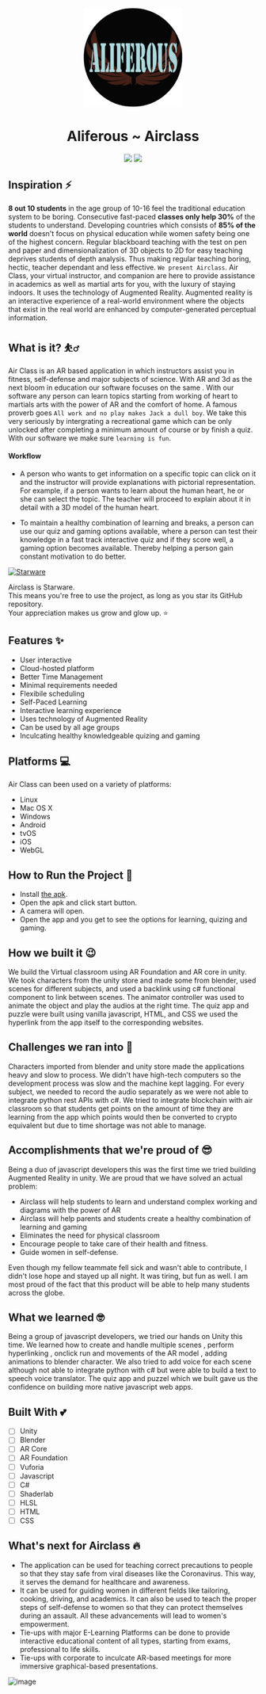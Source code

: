 <p align='center'><img src='https://github.com/betaoverflow/aliferous/blob/main/logo.png' width='200'> </p>
<h1 align='center'>Aliferous ~ Airclass</h1>
<p align='center'>
<img src='http://ForTheBadge.com/images/badges/built-by-developers.svg'>&nbsp;<img src='http://ForTheBadge.com/images/badges/built-with-love.svg'>
</p>

## Inspiration ⚡️
**8 out 10 students** in the age group of 10-16 feel the traditional education system to be boring. Consecutive fast-paced **classes only help 30%** of the students to understand. Developing countries which consists of **85% of the world** doesn't focus on physical education while women safety being one of the highest concern. Regular blackboard teaching with the test on pen and paper and dimensionalization of 3D objects to 2D for easy teaching deprives students of depth analysis. Thus making regular teaching boring, hectic, teacher dependant and less effective. `We present Airclass`. Air Class, your virtual instructor, and companion are here to provide assistance in academics as well as martial arts for you, with the luxury of staying indoors. It uses the technology of Augmented Reality.
Augmented reality is an interactive experience of a real-world environment where the objects that exist in the real world are enhanced by computer-generated perceptual information.

## What is it? ⛹️‍♂️
Air Class is an AR based application in which instructors assist you in fitness, self-defense and major subjects of science. With AR and 3d as the next bloom in education our software focuses on the same . With our software any person can learn topics starting from working of heart to martials arts with the power of AR and the comfort of home. A famous proverb goes `All work and no play makes Jack a dull boy`. We take this very seriously by intergrating a recreational game which can be only unlocked after completing a minimum amount of course or by finish a quiz. With our software we make sure `learning is fun`. 

#### Workflow 

- A person who wants to get information on a specific topic can click on it and the instructor will provide explanations with pictorial representation.
 For example, if a person wants to learn about the human heart, he or she can select the topic. The teacher will proceed to explain about it in detail with a 3D model of the human heart.

- To maintain a healthy combination of learning and breaks, a person can use our quiz and gaming options available, where a person can test their knowledge in a fast track interactive quiz and if they score well, a gaming option becomes available. Thereby helping a person gain constant motivation to do better.


[![Starware](https://img.shields.io/badge/⭐-Starware-f5a91a?labelColor=black)](https://github.com/zepfietje/starware)

Airclass is Starware.  
This means you're free to use the project, as long as you star its GitHub repository.  
Your appreciation makes us grow and glow up. ⭐

## Features ✨

<ul>
<li>User interactive</li>
<li>Cloud-hosted platform</li>
<li>Better Time Management</li>
<li>Minimal requirements needed</li>
<li>Flexibile scheduling</li> 
<li>Self-Paced Learning</li>
<li>Interactive learning experience</li>
<li>Uses technology of Augmented Reality</li>
<li>Can be used by all age groups</li>
<li>Inculcating healthy knowledgeable quizing and gaming</li>
</ul>

## Platforms 💻

<p>Air Class can been used on a variety of platforms:
<ul>
<li>Linux</li>
<li>Mac OS X</li>
<li>Windows</li>
<li>Android</li>
<li>tvOS</li>
<li>iOS</li>
<li>WebGL</li>
</ul>
</p>

## How to Run the Project 💨
<p>
<ul>
<li>Install <a href="https://github.com/betaoverflow/aliferous/blob/main/app.apk">the apk</a>.</li>
<li>Open the apk and click start button.</li>
<li>A camera will open.</li>
<li>Open the app and you get to see the options for learning, quizing and gaming.</li>
</ul>
</p>

## How we built it 😉
We build the Virtual classroom using AR Foundation and AR core in unity. We took characters from the unity store and made some from blender, used scenes for different subjects, and used a backlink using c# functional component to link between scenes. The animator controller was used to animate the object and play the audios at the right time. The quiz app and puzzle were built using vanilla javascript, HTML, and CSS we used the hyperlink from the app itself to the corresponding websites. 

## Challenges we ran into 🥺
Characters imported from blender and unity store made the applications heavy and slow to process. We didn't have high-tech computers so the development process was slow and the machine kept lagging. For every subject, we needed to record the audio separately as we were not able to integrate python rest APIs with c#. We tried to integrate blockchain with air classroom so that students get points on the amount of time they are learning from the app which points would then be converted to crypto equivalent but due to time shortage was not able to manage. 


## Accomplishments that we're proud of 😎
Being a duo of javascript developers this was the first time we tried building Augmented Reality in unity. We are proud that we have solved an actual problem:
- Airclass will help students to learn and understand complex working and diagrams with the power of AR
- Airclass will help parents and students create a healthy combination of learning and gaming
- Eliminates the need for physical classroom
- Encourage people to take care of their health and fitness.
- Guide women in self-defense.

Even though my fellow teammate fell sick and wasn't able to contribute, I didn't lose hope and stayed up all night. It was tiring, but fun as well. I am most proud of the fact that this product will be able to help many students across the globe.

## What we learned 🤓
Being a group of javascript developers, we tried our hands on Unity this time. We learned how to create and handle multiple scenes , perform hyperlinking , onclick run and movements of the AR model , adding animations to blender character. We also tried to add voice for each scene although not able to integrate python with c# but were able to build a text to speech voice translator. The quiz app and puzzel which we built gave us the confidence on building more native javascript web apps. 


## Built With 💕 
- [ ] Unity
- [ ] Blender
- [ ] AR Core
- [ ] AR Foundation 
- [ ] Vuforia
- [ ] Javascript
- [ ] C#
- [ ] Shaderlab
- [ ] HLSL
- [ ] HTML
- [ ] CSS

## What's next for Airclass 🔥
- The application can be used for teaching correct precautions to people so that they stay safe from viral diseases like the Coronavirus. This way, it serves the demand for healthcare and awareness.
- It can be used for guiding women in different fields like tailoring, cooking, driving, and academics. It can also be used to teach the proper steps of self-defense to women so that they can protect themselves during an assault. All these advancements will lead to women's empowerment.
- Tie-ups with major E-Learning Platforms can be done to provide interactive educational content of all types, starting from exams, professional to life skills.
- Tie-ups with corporate to inculcate AR-based meetings for more immersive graphical-based presentations.

![image](https://user-images.githubusercontent.com/67703407/135803167-f425a61e-f6b7-47af-8584-40010e0ea8de.png)

